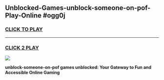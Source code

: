 
## Unblocked-Games-unblock-someone-on-pof-Play-Online #ogg0j
<h3>
<a href="https://news.freeplayer.one?title=unblock-someone-on-pof&ref=3">CLICK TO PLAY</a></h3>
<hr>

<h3>
<a href="https://news.freeplayer.one?title=unblock-someone-on-pof&ref=3">CLICK 2 PLAY</a>
  
</h3>

<a href="https://news.freeplayer.one?title=unblock-someone-on-pof&ref=3"><img src="https://clearcache.store/games.png"></a>


**unblock-someone-on-pof games unblocked: Your Gateway to Fun and Accessible Online Gaming**
